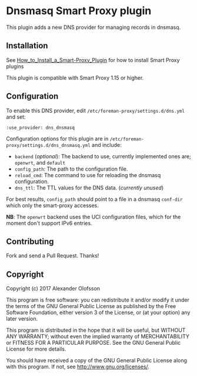 # Dnsmasq Smart Proxy plugin


This plugin adds a new DNS provider for managing records in dnsmasq.

## Installation

See [How_to_Install_a_Smart-Proxy_Plugin](http://projects.theforeman.org/projects/foreman/wiki/How_to_Install_a_Smart-Proxy_Plugin)
for how to install Smart Proxy plugins

This plugin is compatible with Smart Proxy 1.15 or higher.

## Configuration

To enable this DNS provider, edit `/etc/foreman-proxy/settings.d/dns.yml` and set:

    :use_provider: dns_dnsmasq

Configuration options for this plugin are in `/etc/foreman-proxy/settings.d/dns_dnsmasq.yml` and include:

* `backend` (*optional*): The backend to use, currently implemented ones are; `openwrt`, and `default`
* `config_path`: The path to the configuration file.
* `reload_cmd`: The command to use for reloading the dnsmasq configuration.
* `dns_ttl`: The TTL values for the DNS data. (*currently unused*)

For best results, `config_path` should point to a file in a dnsmasq `conf-dir` which only the smart-proxy accesses.

**NB**: The `openwrt` backend uses the UCI configuration files, which for the moment don't support IPv6 entries.

## Contributing

Fork and send a Pull Request. Thanks!

## Copyright

Copyright (c) 2017 Alexander Olofsson

This program is free software: you can redistribute it and/or modify
it under the terms of the GNU General Public License as published by
the Free Software Foundation, either version 3 of the License, or
(at your option) any later version.

This program is distributed in the hope that it will be useful,
but WITHOUT ANY WARRANTY; without even the implied warranty of
MERCHANTABILITY or FITNESS FOR A PARTICULAR PURPOSE.  See the
GNU General Public License for more details.

You should have received a copy of the GNU General Public License
along with this program.  If not, see <http://www.gnu.org/licenses/>.

